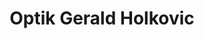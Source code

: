 ---
title: "Optik Gerald Holkovic"
url: /hainburg-an-der-donau/optik-gerald-holkovic/
shop: Optiker
---